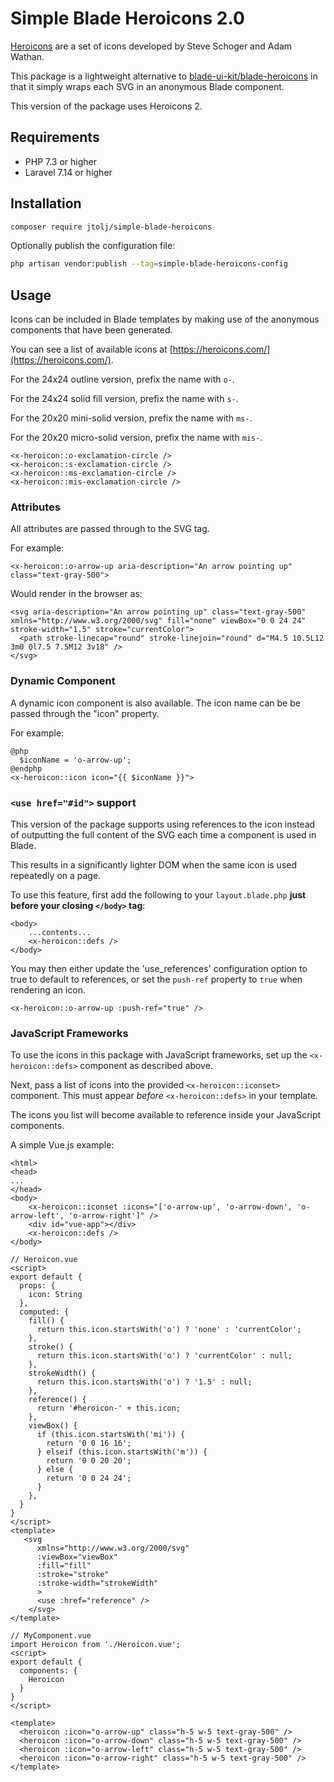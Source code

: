 # Simple Blade Heroicons 2.0

[Heroicons](https://heroicons.com/) are a set of icons developed by Steve Schoger and Adam Wathan.

This package is a lightweight alternative to [blade-ui-kit/blade-heroicons](https://github.com/blade-ui-kit/blade-heroicons) in that it simply wraps each SVG in an anonymous Blade component.

This version of the package uses Heroicons 2.

## Requirements

- PHP 7.3 or higher
- Laravel 7.14 or higher

## Installation

```bash
composer require jtolj/simple-blade-heroicons
```

Optionally publish the configuration file:
```bash
php artisan vendor:publish --tag=simple-blade-heroicons-config
```


## Usage

Icons can be included in Blade templates by making use of the anonymous components that have been generated.

You can see a list of available icons at [https://heroicons.com/](https://heroicons.com/).

For the 24x24 outline version, prefix the name with `o-`.

For the 24x24 solid fill version, prefix the name with `s-`.

For the 20x20 mini-solid version, prefix the name with `ms-`.

For the 20x20 micro-solid version, prefix the name with `mis-`.

```blade
<x-heroicon::o-exclamation-circle />
<x-heroicon::s-exclamation-circle />
<x-heroicon::ms-exclamation-circle />
<x-heroicon::mis-exclamation-circle />
```

### Attributes

All attributes are passed through to the SVG tag.

For example:

```blade
<x-heroicon::o-arrow-up aria-description="An arrow pointing up" class="text-gray-500">
```

Would render in the browser as:

```
<svg aria-description="An arrow pointing up" class="text-gray-500" xmlns="http://www.w3.org/2000/svg" fill="none" viewBox="0 0 24 24" stroke-width="1.5" stroke="currentColor">
  <path stroke-linecap="round" stroke-linejoin="round" d="M4.5 10.5L12 3m0 0l7.5 7.5M12 3v18" />
</svg>
```

### Dynamic Component

A dynamic icon component is also available. The icon name can be be passed through the "icon" property.

For example:

```blade
@php
  $iconName = 'o-arrow-up';
@endphp
<x-heroicon::icon icon="{{ $iconName }}">
```

### `<use href="#id">` support

This version of the package supports using references to the icon instead of outputting the full content of the SVG each time a component is used in Blade.

This results in a significantly lighter DOM when the same icon is used repeatedly on a page.

To use this feature, first add the following to your `layout.blade.php` **just before your closing `</body>` tag**:
```
<body>
    ...contents...
    <x-heroicon::defs />
</body>
```

You may then either update the 'use_references' configuration option to true to default to references, or set the `push-ref` property to `true` when rendering an icon.

```
<x-heroicon::o-arrow-up :push-ref="true" />
```

### JavaScript Frameworks

To use the icons in this package with JavaScript frameworks, set up the `<x-heroicon::defs>` component as described above.

Next, pass a list of icons into the provided `<x-heroicon::iconset>` component. This must appear *before* `<x-heroicon::defs>` in your template.

The icons you list will become available to reference inside your JavaScript components.

A simple Vue.js example:

```
<html>
<head>
...
</head>
<body>
    <x-heroicon::iconset :icons="['o-arrow-up', 'o-arrow-down', 'o-arrow-left', 'o-arrow-right']" />
    <div id="vue-app"></div>
    <x-heroicon::defs />
</body>
```


```
// Heroicon.vue
<script>
export default {
  props: {
    icon: String
  },
  computed: {
    fill() {
      return this.icon.startsWith('o') ? 'none' : 'currentColor';
    },
    stroke() {
      return this.icon.startsWith('o') ? 'currentColor' : null;
    },
    strokeWidth() {
      return this.icon.startsWith('o') ? '1.5' : null;
    },
    reference() {
      return '#heroicon-' + this.icon;
    },
    viewBox() {
      if (this.icon.startsWith('mi')) {
        return '0 0 16 16';
      } elseif (this.icon.startsWith('m')) {
        return '0 0 20 20';
      } else {
        return '0 0 24 24';
      }
    },
  }
}
</script>
<template>
   <svg
      xmlns="http://www.w3.org/2000/svg"
      :viewBox="viewBox"
      :fill="fill"
      :stroke="stroke"
      :stroke-width="strokeWidth"
      >
      <use :href="reference" />
    </svg>
</template>
```

```
// MyComponent.vue
import Heroicon from './Heroicon.vue';
<script>
export default {
  components: {
    Heroicon
  }
}
</script>

<template>
  <heroicon :icon="o-arrow-up" class="h-5 w-5 text-gray-500" />
  <heroicon :icon="o-arrow-down" class="h-5 w-5 text-gray-500" />
  <heroicon :icon="o-arrow-left" class="h-5 w-5 text-gray-500" />
  <heroicon :icon="o-arrow-right" class="h-5 w-5 text-gray-500" />
</template>

```